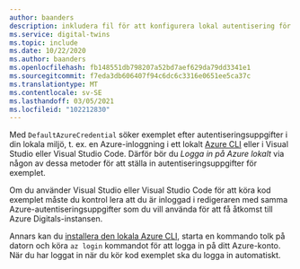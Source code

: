 ```yaml
---
author: baanders
description: inkludera fil för att konfigurera lokal autentisering för DefaultAzureCredential i Azure Digitals dubbla exempel – utan Intro
ms.service: digital-twins
ms.topic: include
ms.date: 10/22/2020
ms.author: baanders
ms.openlocfilehash: fb148551db798207a52bd7aef629da79dd3341e1
ms.sourcegitcommit: f7eda3db606407f94c6dc6c3316e0651ee5ca37c
ms.translationtype: MT
ms.contentlocale: sv-SE
ms.lasthandoff: 03/05/2021
ms.locfileid: "102212830"
---
```

Med `DefaultAzureCredential` söker exemplet efter autentiseringsuppgifter i din lokala miljö, t. ex. en Azure-inloggning i ett lokalt [Azure CLI](/cli/azure/install-azure-cli) eller i Visual Studio eller Visual Studio Code. Därför bör du *Logga in på Azure lokalt* via någon av dessa metoder för att ställa in autentiseringsuppgifter för exemplet.

Om du använder Visual Studio eller Visual Studio Code för att köra kod exemplet måste du kontrol lera att du är inloggad i redigeraren med samma Azure-autentiseringsuppgifter som du vill använda för att få åtkomst till Azure Digitals-instansen.

Annars kan du [installera den lokala Azure CLI](/cli/azure/install-azure-cli), starta en kommando tolk på datorn och köra `az login` kommandot för att logga in på ditt Azure-konto. När du har loggat in när du kör kod exemplet ska du logga in automatiskt.